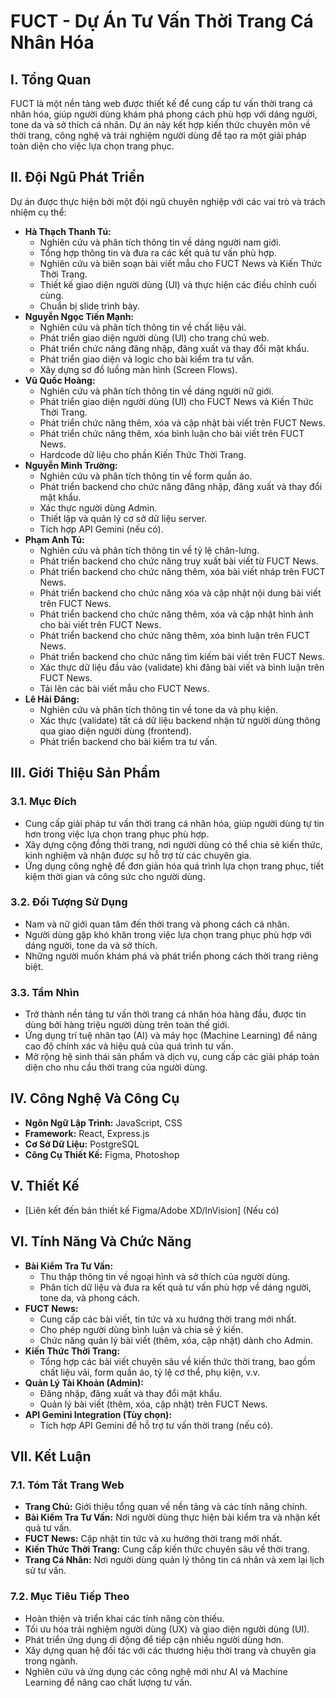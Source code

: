 # FUCT - Dự Án Tư Vấn Thời Trang Cá Nhân Hóa

## I. Tổng Quan

FUCT là một nền tảng web được thiết kế để cung cấp tư vấn thời trang cá nhân hóa, giúp người dùng khám phá phong cách phù hợp với dáng người, tone da và sở thích cá nhân. Dự án này kết hợp kiến thức chuyên môn về thời trang, công nghệ và trải nghiệm người dùng để tạo ra một giải pháp toàn diện cho việc lựa chọn trang phục.

## II. Đội Ngũ Phát Triển

Dự án được thực hiện bởi một đội ngũ chuyên nghiệp với các vai trò và trách nhiệm cụ thể:

*   **Hà Thạch Thanh Tú:**
    *   Nghiên cứu và phân tích thông tin về dáng người nam giới.
    *   Tổng hợp thông tin và đưa ra các kết quả tư vấn phù hợp.
    *   Nghiên cứu và biên soạn bài viết mẫu cho FUCT News và Kiến Thức Thời Trang.
    *   Thiết kế giao diện người dùng (UI) và thực hiện các điều chỉnh cuối cùng.
    *   Chuẩn bị slide trình bày.
*   **Nguyễn Ngọc Tiến Mạnh:**
    *   Nghiên cứu và phân tích thông tin về chất liệu vải.
    *   Phát triển giao diện người dùng (UI) cho trang chủ web.
    *   Phát triển chức năng đăng nhập, đăng xuất và thay đổi mật khẩu.
    *   Phát triển giao diện và logic cho bài kiểm tra tư vấn.
    *   Xây dựng sơ đồ luồng màn hình (Screen Flows).
*   **Vũ Quốc Hoàng:**
    *   Nghiên cứu và phân tích thông tin về dáng người nữ giới.
    *   Phát triển giao diện người dùng (UI) cho FUCT News và Kiến Thức Thời Trang.
    *   Phát triển chức năng thêm, xóa và cập nhật bài viết trên FUCT News.
    *   Phát triển chức năng thêm, xóa bình luận cho bài viết trên FUCT News.
    *   Hardcode dữ liệu cho phần Kiến Thức Thời Trang.
*   **Nguyễn Minh Trường:**
    *   Nghiên cứu và phân tích thông tin về form quần áo.
    *   Phát triển backend cho chức năng đăng nhập, đăng xuất và thay đổi mật khẩu.
    *   Xác thực người dùng Admin.
    *   Thiết lập và quản lý cơ sở dữ liệu server.
    *   Tích hợp API Gemini (nếu có).
*   **Phạm Anh Tú:**
    *   Nghiên cứu và phân tích thông tin về tỷ lệ chân-lưng.
    *   Phát triển backend cho chức năng truy xuất bài viết từ FUCT News.
    *   Phát triển backend cho chức năng thêm, xóa bài viết nháp trên FUCT News.
    *   Phát triển backend cho chức năng xóa và cập nhật nội dung bài viết trên FUCT News.
    *   Phát triển backend cho chức năng thêm, xóa và cập nhật hình ảnh cho bài viết trên FUCT News.
    *   Phát triển backend cho chức năng thêm, xóa bình luận trên FUCT News.
    *   Phát triển backend cho chức năng tìm kiếm bài viết trên FUCT News.
    *   Xác thực dữ liệu đầu vào (validate) khi đăng bài viết và bình luận trên FUCT News.
    *   Tải lên các bài viết mẫu cho FUCT News.
*   **Lê Hải Đăng:**
    *   Nghiên cứu và phân tích thông tin về tone da và phụ kiện.
    *   Xác thực (validate) tất cả dữ liệu backend nhận từ người dùng thông qua giao diện người dùng (frontend).
    *   Phát triển backend cho bài kiểm tra tư vấn.

## III. Giới Thiệu Sản Phẩm

### 3.1. Mục Đích

*   Cung cấp giải pháp tư vấn thời trang cá nhân hóa, giúp người dùng tự tin hơn trong việc lựa chọn trang phục phù hợp.
*   Xây dựng cộng đồng thời trang, nơi người dùng có thể chia sẻ kiến thức, kinh nghiệm và nhận được sự hỗ trợ từ các chuyên gia.
*   Ứng dụng công nghệ để đơn giản hóa quá trình lựa chọn trang phục, tiết kiệm thời gian và công sức cho người dùng.

### 3.2. Đối Tượng Sử Dụng

*   Nam và nữ giới quan tâm đến thời trang và phong cách cá nhân.
*   Người dùng gặp khó khăn trong việc lựa chọn trang phục phù hợp với dáng người, tone da và sở thích.
*   Những người muốn khám phá và phát triển phong cách thời trang riêng biệt.

### 3.3. Tầm Nhìn

*   Trở thành nền tảng tư vấn thời trang cá nhân hóa hàng đầu, được tin dùng bởi hàng triệu người dùng trên toàn thế giới.
*   Ứng dụng trí tuệ nhân tạo (AI) và máy học (Machine Learning) để nâng cao độ chính xác và hiệu quả của quá trình tư vấn.
*   Mở rộng hệ sinh thái sản phẩm và dịch vụ, cung cấp các giải pháp toàn diện cho nhu cầu thời trang của người dùng.

## IV. Công Nghệ Và Công Cụ

*   **Ngôn Ngữ Lập Trình:** JavaScript, CSS
*   **Framework:** React, Express.js
*   **Cơ Sở Dữ Liệu:** PostgreSQL
*   **Công Cụ Thiết Kế:** Figma, Photoshop

## V. Thiết Kế

*   [Liên kết đến bản thiết kế Figma/Adobe XD/InVision] (Nếu có)

## VI. Tính Năng Và Chức Năng

*   **Bài Kiểm Tra Tư Vấn:**
    *   Thu thập thông tin về ngoại hình và sở thích của người dùng.
    *   Phân tích dữ liệu và đưa ra kết quả tư vấn phù hợp về dáng người, tone da, và phong cách.
*   **FUCT News:**
    *   Cung cấp các bài viết, tin tức và xu hướng thời trang mới nhất.
    *   Cho phép người dùng bình luận và chia sẻ ý kiến.
    *   Chức năng quản lý bài viết (thêm, xóa, cập nhật) dành cho Admin.
*   **Kiến Thức Thời Trang:**
    *   Tổng hợp các bài viết chuyên sâu về kiến thức thời trang, bao gồm chất liệu vải, form quần áo, tỷ lệ cơ thể, phụ kiện, v.v.
*   **Quản Lý Tài Khoản (Admin):**
    *   Đăng nhập, đăng xuất và thay đổi mật khẩu.
    *   Quản lý bài viết (thêm, xóa, cập nhật) trên FUCT News.
*   **API Gemini Integration (Tùy chọn):**
    *   Tích hợp API Gemini để hỗ trợ tư vấn thời trang (nếu có).

## VII. Kết Luận

### 7.1. Tóm Tắt Trang Web

*   **Trang Chủ:** Giới thiệu tổng quan về nền tảng và các tính năng chính.
*   **Bài Kiểm Tra Tư Vấn:** Nơi người dùng thực hiện bài kiểm tra và nhận kết quả tư vấn.
*   **FUCT News:** Cập nhật tin tức và xu hướng thời trang mới nhất.
*   **Kiến Thức Thời Trang:** Cung cấp kiến thức chuyên sâu về thời trang.
*   **Trang Cá Nhân:** Nơi người dùng quản lý thông tin cá nhân và xem lại lịch sử tư vấn.

### 7.2. Mục Tiêu Tiếp Theo

*   Hoàn thiện và triển khai các tính năng còn thiếu.
*   Tối ưu hóa trải nghiệm người dùng (UX) và giao diện người dùng (UI).
*   Phát triển ứng dụng di động để tiếp cận nhiều người dùng hơn.
*   Xây dựng quan hệ đối tác với các thương hiệu thời trang và chuyên gia trong ngành.
*   Nghiên cứu và ứng dụng các công nghệ mới như AI và Machine Learning để nâng cao chất lượng tư vấn.

